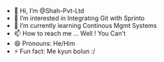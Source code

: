 - 👋 Hi, I’m @Shah-Pvt-Ltd
- 👀 I’m interested in Integrating Git with Sprinto
- 🌱 I’m currently learning Continous Mgmt Systems
- 📫 How to reach me ... Well ! You Can't
- 😄 Pronouns: He/Him
- ⚡ Fun fact: Me kyun bolun :/


<!---
Shah-Pvt-Ltd/Shah-Pvt-Ltd is a ✨ special ✨ repository because its `README.md` (this file) appears on your GitHub profile.
You can click the Preview link to take a look at your changes.
--->
